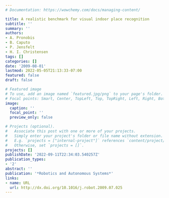 ```yaml
---
# Documentation: https://wowchemy.com/docs/managing-content/

title: A realistic benchmark for visual indoor place recognition
subtitle: ''
summary: ''
authors:
- A. Pronobis
- B. Caputo
- P. Jensfelt
- H. I. Christensen
tags: []
categories: []
date: '2009-08-01'
lastmod: 2022-05-05T21:13:33-07:00
featured: false
draft: false

# Featured image
# To use, add an image named `featured.jpg/png` to your page's folder.
# Focal points: Smart, Center, TopLeft, Top, TopRight, Left, Right, BottomLeft, Bottom, BottomRight.
image:
  caption: ''
  focal_point: ''
  preview_only: false

# Projects (optional).
#   Associate this post with one or more of your projects.
#   Simply enter your project's folder or file name without extension.
#   E.g. `projects = ["internal-project"]` references `content/project/deep-learning/index.md`.
#   Otherwise, set `projects = []`.
projects: []
publishDate: '2022-09-11T22:34:03.540257Z'
publication_types:
- '2'
abstract: ''
publication: '*Robotics and Autonomous Systems*'
links:
- name: URL
  url: http://dx.doi.org/10.1016/j.robot.2009.07.025
---
```

